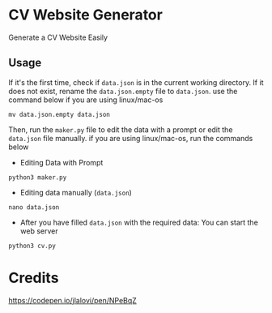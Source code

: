 # CV Website Generator

Generate a CV Website Easily

## Usage

If it's the first time, check if `data.json` is in the current working directory. If it does not exist, rename the `data.json.empty` file to `data.json`. use the command below if you are using linux/mac-os

```
mv data.json.empty data.json
```

Then, run the `maker.py` file to edit the data with a prompt or edit the `data.json` file manually. if you are using linux/mac-os, run the commands below

- Editing Data with Prompt

```
python3 maker.py
```

- Editing data manually (`data.json`)

```
nano data.json
```

- After you have filled `data.json` with the required data: You can start the web server
```
python3 cv.py
```

# Credits

<https://codepen.io/jlalovi/pen/NPeBqZ>
